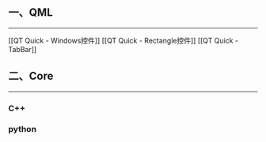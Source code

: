 

## 一、QML
---
[[QT Quick - Windows控件]]
[[QT Quick - Rectangle控件]]
[[QT Quick - TabBar]]

## 二、Core
---
### C++

### python



